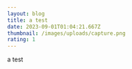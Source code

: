 ```yaml
---
layout: blog
title: a test
date: 2023-09-01T01:04:21.667Z
thumbnail: /images/uploads/capture.png
rating: 1
---
```

a test